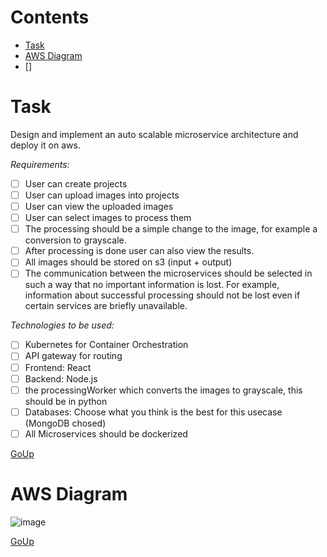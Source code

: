 # Contents
- [Task](#task)
- [AWS Diagram](#aws-diagram)
- [] 

# Task
Design and implement an auto scalable microservice architecture and deploy it on aws.

_Requirements:_
- [ ] User can create projects
- [ ] User can upload images into projects
- [ ] User can view the uploaded images
- [ ] User can select images to process them
- [ ] The processing should be a simple change to the image, for example a conversion to grayscale.
- [ ] After processing is done user can also view the results.
- [ ] All images should be stored on s3 (input + output)
- [ ] The communication between the microservices should be selected in such a way that no important information is lost. For example, information about successful processing should not be lost even if certain services are briefly unavailable.

_Technologies to be used:_
- [ ] Kubernetes for Container Orchestration
- [ ] API gateway for routing
- [ ] Frontend: React
- [ ] Backend: Node.js
- [ ] the processingWorker which converts the images to grayscale, this should be in python
- [ ] Databases: Choose what you think is the best for this usecase (MongoDB chosed)
- [ ] All Microservices should be dockerized

[GoUp](#contents)

# AWS Diagram
![image](https://user-images.githubusercontent.com/75684216/124797695-39d1c980-df5b-11eb-889c-27557b0c33e9.png)

[GoUp](#contents)
